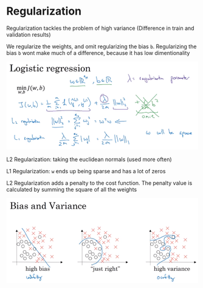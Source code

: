 # Regularization

Regularization tackles the problem of high variance (Difference in train and validation results)

We regularize the weights, and omit regularizing the bias `b`. Regularizing the bias `b` wont make much of a difference, because it has low dimentionality

![alt text][logo2]

[logo2]: 2.png "2"

L2 Regularization: taking the euclidean normals (used more often)

L1 Regularization: `w` ends up being sparse and has a lot of zeros

L2 Regularization adds a penalty to the cost function. The penalty value is calculated by summing the square of all the weights

![alt text][logo3]

[logo3]: 1.png "3"

